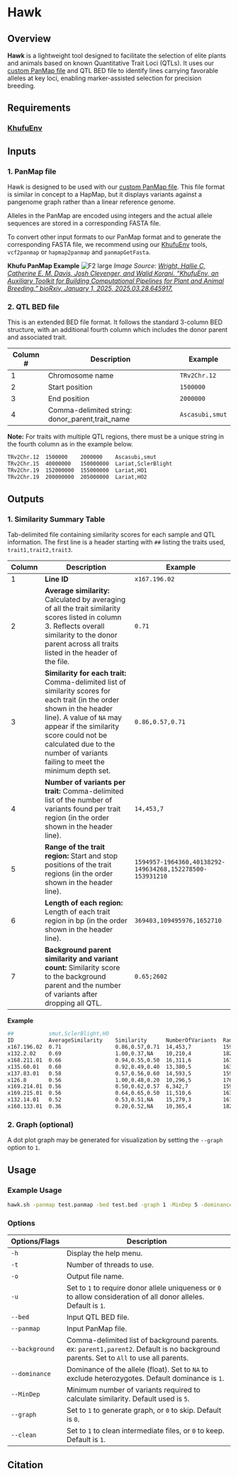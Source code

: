# Hawk

## Overview
**Hawk** is a lightweight tool designed to facilitate the selection of elite plants and animals based on known Quantitative Trait Loci (QTLs). It uses our [custom PanMap file](https://www.biorxiv.org/content/10.1101/2025.03.28.645917v1.full) and QTL BED file to identify lines carrying favorable alleles at key loci, enabling marker-assisted selection for precision breeding.

## Requirements
### [KhufuEnv](https://github.com/w-korani/KhufuEnv)

## Inputs
### 1. PanMap file
Hawk is designed to be used with our [custom PanMap file](https://www.biorxiv.org/content/10.1101/2025.03.28.645917v1.full). This file format is similar in concept to a HapMap, but it displays variants against a pangenome graph rather than a linear reference genome. 

Alleles in the PanMap are encoded using integers and the actual allele sequences are stored in a corresponding FASTA file. 

To convert other input formats to our PanMap format and to generate the corresponding FASTA file, we recommend using our [KhufuEnv](https://github.com/w-korani/KhufuEnv) tools, `vcf2panmap` or `hapmap2panmap` and `panmapGetFasta`.

**Khufu PanMap Example**
![F2 large](https://github.com/user-attachments/assets/aa84fc5a-816d-43fa-937a-2bb500dc90a8)
*Image Source: [Wright, Hallie C, Catherine E. M. Davis, Josh Clevenger, and Walid Korani. “KhufuEnv, an Auxiliary Toolkit for Building Computational Pipelines for Plant and Animal Breeding.” bioRxiv, January 1, 2025, 2025.03.28.645917.](https://doi.org/10.1101/2025.03.28.645917)*

### 2. QTL BED file
This is an extended BED file format. It follows the standard 3-column BED structure, with an additional fourth column which includes the donor parent and associated trait. 

| Column # | Description                                      | Example           |
|----------|--------------------------------------------------|-------------------|
|1         | Chromosome name                                  | `TRv2Chr.12`      |
|2         | Start position                                   | `1500000`         |
|3         | End position                                     | `2000000`         |
|4         | Comma-delimited string: donor_parent,trait_name  | `Ascasubi,smut`   |


**Note:** For traits with multiple QTL regions, there must be a unique string in the fourth column as in the example below.
```bash
TRv2Chr.12  1500000    2000000    Ascasubi,smut
TRv2Chr.15  40000000   150000000  Lariat,SclerBlight
TRv2Chr.19  152000000  155000000  Lariat,HO1
TRv2Chr.19  200000000  205000000  Lariat,HO2
```
## Outputs
### 1. Similarity Summary Table

Tab-delimited file containing similarity scores for each sample and QTL information. The first line is a header starting with `##` listing the traits used, `trait1,trait2,trait3`.

| Column  | Description                                                               | Example           |
|----------|---------------------------------------------------------------------------|-------------------|
|1         | **Line ID**                                                                   | `x167.196.02`      |
|2         | **Average similarity:** Calculated by averaging of all the trait similarity scores listed in column 3. Reflects overall similarity to the donor parent across all traits listed in the header of the file. | `0.71`      |
|3         | **Similarity for each trait:** Comma-delimited list of similarity scores for each trait (in the order shown in the header line). A value of `NA` may appear if the similarity score could not be calculated due to the number of variants failing to meet the minimum depth set.                                                              | `0.86,0.57,0.71`      |
|4         | **Number of variants per trait:** Comma-delimited list of the number of variants found per trait region (in the order shown in the header line).                                                        | `14,453,7`      |
|5         | **Range of the trait region:** Start and stop positions of the trait regions (in the order shown in the header line).                                                            | `1594957-1964360,40138292-149634268,152278500-153931210`      |
|6         | **Length of each region:** Length of each trait region in bp (in the order shown in the header line).                                                          | `369403,109495976,1652710`      |
|7         | **Background parent similarity and variant count:** Similarity score to the background parent and the number of variants after dropping all QTL.                                                          | `0.65;2602`      |

**Example**
```bash
##           smut,SclerBlight,HO                                                                                                                      
ID           AverageSimilarity    Similarity      NumberOfVariants  Range                                                   len                       Lariat
x167.196.02  0.71                 0.86,0.57,0.71  14,453,7          1594957-1964360,40138292-149634268,152278500-153931210  369403,109495976,1652710  0.65;2602
x132.2.02    0.69                 1.00,0.37,NA    10,210,4          1823422-1957028,40138292-148149473,152278500-154784694  133606,108011181,2506194  0.60;1224
x168.211.01  0.66                 0.94,0.55,0.50  16,311,6          1673886-1964171,40138292-148716487,152278500-154784694  290285,108578195,2506194  0.62;1850
x135.60.01   0.60                 0.92,0.49,0.40  13,380,5          1634190-1964171,40132422-149581379,152366038-154784694  329981,109448957,2418656  0.62;1783
x137.83.01   0.58                 0.57,0.56,0.60  14,593,5          1594957-1964360,40132422-149634268,152278500-154784694  369403,109501846,2506194  0.69;3027
x126.8       0.56                 1.00,0.48,0.20  10,296,5          1767392-1957028,46505718-148716487,152366038-154784694  189636,102210769,2418656  0.62;1442
x169.214.01  0.56                 0.50,0.62,0.57  6,342,7           1594957-1956545,40132422-148747441,152278500-154784694  361588,108615019,2506194  0.65;2152
x169.215.01  0.56                 0.64,0.65,0.50  11,510,6          1634190-1964360,40934005-149634268,152366038-154784694  330170,108700263,2418656  0.67;2927
x132.14.01   0.52                 0.53,0.51,NA    15,279,3          1673886-1964171,42380806-149581379,152366038-154784694  290285,107200573,2418656  0.65;1632
x160.133.01  0.36                 0.20,0.52,NA    10,365,4          1822625-1964171,40223802-148800184,152366038-153931210  141546,108576382,1565172  0.59;1774
```

### 2. Graph (optional)

A dot plot graph may be generated for visualization by setting the `--graph` option to `1`. 


## Usage

### Example Usage
```bash
hawk.sh -panmap test.panmap -bed test.bed -graph 1 -MinDep 5 -dominance 1 -o test.hawk -background Lariat
```

### Options

| Options/Flags |   Description                                                                |
| -----------------| -----------------------------------------------------------------------------|
| `-h`           | Display the help menu.                                                       |
| `-t`           | Number of threads to use.                                                    |
| `-o`           | Output file name.                                                            |
| `-u`          | Set to `1` to require donor allele uniqueness or `0` to allow consideration of all donor alleles. Default is `1`.                                             |
| `--bed`        | Input QTL BED file.                                                          |
| `--panmap`     | Input PanMap file.                                                           |
| `--background`     | Comma-delimited list of background parents. ex: `parent1,parent2`. Default is no background parents. Set to `All` to use all parents.          |
| `--dominance`  | Dominance of the allele (float). Set to `NA` to exclude heterozygotes. Default dominance is `1`.                       |
| `--MinDep`     | Minimum number of variants required to calculate similarity. Default used is `5`.                  |
| `--graph`      | Set to `1` to generate graph, or `0` to skip. Default is `0`.                 |
| `--clean`      | Set to `1` to clean intermediate files, or `0` to keep. Default is `1`.       |

## Citation
